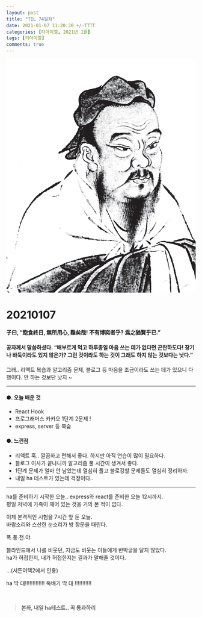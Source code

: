 ```yaml
---
layout: post
title: "TIL 74일차"
date: 2021-01-07 11:20:30 +/-TTTT
categories: [티아이엘, 2021년 1월]
tags: [티아이엘]
comments: true
---
```


![image](/assets/img/sample/avatar.jpg)

# **20210107**

#### **子曰, “飽食終日, 無所用心, 難矣哉! 不有博奕者乎? 爲之猶賢乎已.”**

#### **공자께서 말씀하셨다. “배부르게 먹고 하루종일 마음 쓰는 데가 없다면 곤란하도다! 장기나 바둑이라도 있지 않은가? 그런 것이라도 하는 것이 그래도 하지 않는 것보다는 낫다.”**

그래.. 리액트 복습과 알고리즘 문제, 블로그 등 마음을 조금이라도 쓰는 데가 있으니 다행이다. 안 하는 것보단 낫지 ~

---

#### **⚈. 오늘 배운 것**

- React Hook
- 프로그래머스 카카오 1단계 2문제 !
- express, server 등 복습

#### **⚈. 느낀점**

- 리액트 훅.. 깔끔하고 편해서 좋다. 하지만 아직 연습이 많이 필요하다.
- 블로그 이사가 끝나니까 알고리즘 풀 시간이 생겨서 좋다.
- 1단계 문제가 얼마 안 남았는데 열심히 풀고 블로깅할 문제들도 열심히 정리하자.
- 내일 ha 테스트가 있는데 걱정이다..

---

ha를 준비하기 시작한 오늘.. express와 react를 준비한 오늘 12시까지.  
평일 저녁에 가족이 깨어 있는 것을 거의 본 적이 없다.

이제 본격적인 시험을 7시간 앞 둔 오늘.  
바람소리와 스산한 눈소리가 방 창문을 때린다.

폭.풍.전.야.

블라인드에서 나를 비웃던, 지금도 비웃는 이들에게 반박글을 달지 않았다.  
ha가 허접한지, 내가 허접한지는 결과가 말해줄 것이다.

...(서든어택2에서 인용)

ha 딱 대!!!!!!!!!!!!!
뚝배기 딱 대 !!!!!!!!!!!

<br>

> **본좌, 내일 ha테스트.. 꼭 통과하리**
